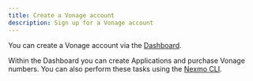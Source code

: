 ```yaml
---
title: Create a Vonage account
description: Sign up for a Vonage account
---
```


You can create a Vonage account via the [Dashboard](https://dashboard.nexmo.com/sign-in).

Within the Dashboard you can create Applications and purchase Vonage numbers. You can also perform these tasks using the [Nexmo CLI](https://github.com/Nexmo/nexmo-cli). 
